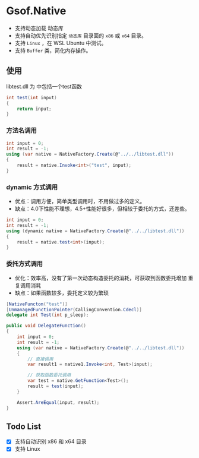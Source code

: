 ﻿# Gsof.Native
* 支持动态加载 动态库
* 支持自动优先识别指定 `动态库` 目录面的 `x86` 或 `x64` 目录。
* 支持 `Linux` ，在 WSL Ubuntu 中测试。
* 支持 `Buffer` 类，简化内存操作。

## 使用

libtest.dll 为 中包括一个test函数

```csharp
int test(int input)
{
    return input;
}
```

### **方法名调用**

```csharp
int input = 0;
int result = -1;
using (var native = NativeFactory.Create(@"../../libtest.dll"))
{
    result = native.Invoke<int>("test", input);
}

```

### **dynamic 方式调用**

- 优点：调用方便，简单类型调用时，不用做过多的定义。
- 缺点：4.0下性能不理想，4.5+性能好很多，但相较于委托的方式，还差些。

```csharp
int input = 0;
int result = -1;
using (dynamic native = NativeFactory.Create(@"../../libtest.dll"))
{
    result = native.test<int>(input);
}

```

### **委托方式调用**

- 优化：效率高，没有了第一次动态构造委托的消耗，可获取到函数委托增加 重复调用消耗
- 缺点：如果函数较多，委托定义较为繁琐

```csharp
[NativeFuncton("test")]
[UnmanagedFunctionPointer(CallingConvention.Cdecl)]
delegate int Test(int p_sleep);

public void DelegateFunction()
{
    int input = 0;
    int result = -1;
    using (var native = NativeFactory.Create(@"../../libtest.dll"))
    {
        // 直接调用
        var result1 = native1.Invoke<int, Test>(input);

        // 获取函数委托调用
        var test = native.GetFunction<Test>();
        result = test(input);
    }

    Assert.AreEqual(input, result);
}
```

## Todo List

- [x] 支持自动识别 x86 和 x64 目录
- [x] 支持 Linux 